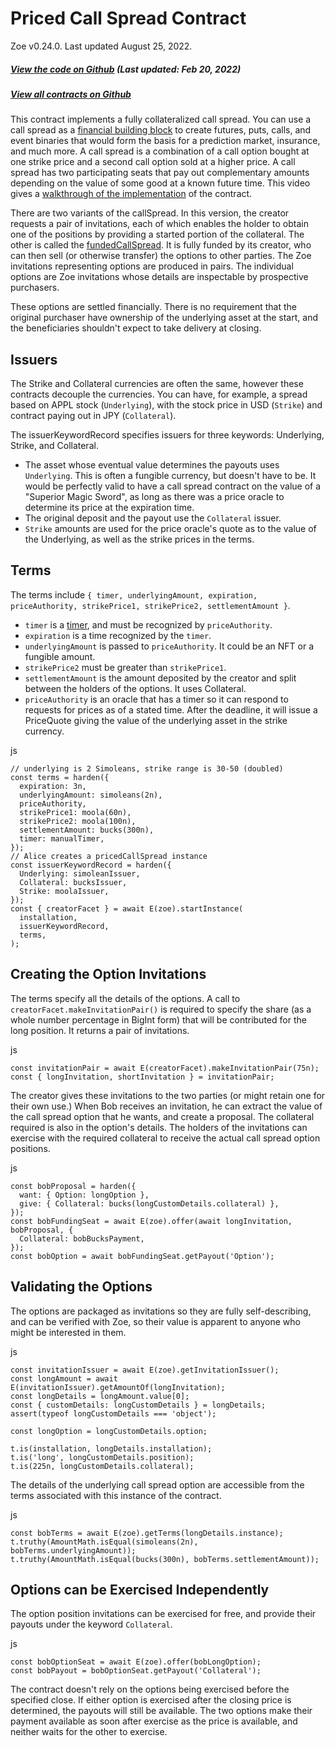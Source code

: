 

Priced Call Spread Contract [​](#priced-call-spread-contract)
=============================================================

 Zoe v0.24.0. Last updated August 25, 2022. 
##### [View the code on Github](https://github.com/Agoric/agoric-sdk/blob/4e0aece631d8310c7ab8ef3f46fad8981f64d208/packages/zoe/src/contracts/callSpread/pricedCallSpread.js) (Last updated: Feb 20, 2022) [​](#view-the-code-on-github-last-updated-feb-20-2022)

##### [View all contracts on Github](https://github.com/Agoric/agoric-sdk/tree/master/packages/zoe/src/contracts) [​](#view-all-contracts-on-github)

This contract implements a fully collateralized call spread. You can use a call spread as a [financial building block](https://youtu.be/m5Pf2d1tHCs) to create futures, puts, calls, and event binaries that would form the basis for a prediction market, insurance, and much more. A call spread is a combination of a call option bought at one strike price and a second call option sold at a higher price. A call spread has two participating seats that pay out complementary amounts depending on the value of some good at a known future time. This video gives a [walkthrough of the implementation](https://youtu.be/m5Pf2d1tHCs?t=3566) of the contract.

There are two variants of the callSpread. In this version, the creator requests a pair of invitations, each of which enables the holder to obtain one of the positions by providing a started portion of the collateral. The other is called the [fundedCallSpread](./fundedCallSpread.html). It is fully funded by its creator, who can then sell (or otherwise transfer) the options to other parties. The Zoe invitations representing options are produced in pairs. The individual options are Zoe invitations whose details are inspectable by prospective purchasers.

These options are settled financially. There is no requirement that the original purchaser have ownership of the underlying asset at the start, and the beneficiaries shouldn't expect to take delivery at closing.

Issuers [​](#issuers)
---------------------

The Strike and Collateral currencies are often the same, however these contracts decouple the currencies. You can have, for example, a spread based on APPL stock (`Underlying`), with the stock price in USD (`Strike`) and contract paying out in JPY (`Collateral`).

The issuerKeywordRecord specifies issuers for three keywords: Underlying, Strike, and Collateral.

* The asset whose eventual value determines the payouts uses `Underlying`. This is often a fungible currency, but doesn't have to be. It would be perfectly valid to have a call spread contract on the value of a "Superior Magic Sword", as long as there was a price oracle to determine its price at the expiration time.
* The original deposit and the payout use the `Collateral` issuer.
* `Strike` amounts are used for the price oracle's quote as to the value of the Underlying, as well as the strike prices in the terms.

Terms [​](#terms)
-----------------

The terms include `{ timer, underlyingAmount, expiration, priceAuthority, strikePrice1, strikePrice2, settlementAmount }`.

* `timer` is a [timer](/reference/repl/timerServices.html), and must be recognized by `priceAuthority`.
* `expiration` is a time recognized by the `timer`.
* `underlyingAmount` is passed to `priceAuthority`. It could be an NFT or a fungible amount.
* `strikePrice2` must be greater than `strikePrice1`.
* `settlementAmount` is the amount deposited by the creator and split between the holders of the options. It uses Collateral.
* `priceAuthority` is an oracle that has a timer so it can respond to requests for prices as of a stated time. After the deadline, it will issue a PriceQuote giving the value of the underlying asset in the strike currency.

js
```
// underlying is 2 Simoleans, strike range is 30-50 (doubled)
const terms = harden({
  expiration: 3n,
  underlyingAmount: simoleans(2n),
  priceAuthority,
  strikePrice1: moola(60n),
  strikePrice2: moola(100n),
  settlementAmount: bucks(300n),
  timer: manualTimer,
});
// Alice creates a pricedCallSpread instance
const issuerKeywordRecord = harden({
  Underlying: simoleanIssuer,
  Collateral: bucksIssuer,
  Strike: moolaIssuer,
});
const { creatorFacet } = await E(zoe).startInstance(
  installation,
  issuerKeywordRecord,
  terms,
);
```

Creating the Option Invitations [​](#creating-the-option-invitations)
---------------------------------------------------------------------

The terms specify all the details of the options. A call to `creatorFacet.makeInvitationPair()` is required to specify the share (as a whole number percentage in BigInt form) that will be contributed for the long position. It returns a pair of invitations.

js
```
const invitationPair = await E(creatorFacet).makeInvitationPair(75n);
const { longInvitation, shortInvitation } = invitationPair;
```

The creator gives these invitations to the two parties (or might retain one for their own use.) When Bob receives an invitation, he can extract the value of the call spread option that he wants, and create a proposal. The collateral required is also in the option's details. The holders of the invitations can exercise with the required collateral to receive the actual call spread option positions.

js
```
const bobProposal = harden({
  want: { Option: longOption },
  give: { Collateral: bucks(longCustomDetails.collateral) },
});
const bobFundingSeat = await E(zoe).offer(await longInvitation, bobProposal, {
  Collateral: bobBucksPayment,
});
const bobOption = await bobFundingSeat.getPayout('Option');
```

Validating the Options [​](#validating-the-options)
---------------------------------------------------

The options are packaged as invitations so they are fully self-describing, and can be verified with Zoe, so their value is apparent to anyone who might be interested in them.

js
```
const invitationIssuer = await E(zoe).getInvitationIssuer();
const longAmount = await E(invitationIssuer).getAmountOf(longInvitation);
const longDetails = longAmount.value[0];
const { customDetails: longCustomDetails } = longDetails;
assert(typeof longCustomDetails === 'object');

const longOption = longCustomDetails.option;

t.is(installation, longDetails.installation);
t.is('long', longCustomDetails.position);
t.is(225n, longCustomDetails.collateral);
```

The details of the underlying call spread option are accessible from the terms associated with this instance of the contract.

js
```
const bobTerms = await E(zoe).getTerms(longDetails.instance);
t.truthy(AmountMath.isEqual(simoleans(2n), bobTerms.underlyingAmount));
t.truthy(AmountMath.isEqual(bucks(300n), bobTerms.settlementAmount));
```

Options can be Exercised Independently [​](#options-can-be-exercised-independently)
-----------------------------------------------------------------------------------

The option position invitations can be exercised for free, and provide their payouts under the keyword `Collateral`.

js
```
const bobOptionSeat = await E(zoe).offer(bobLongOption);
const bobPayout = bobOptionSeat.getPayout('Collateral');
```

The contract doesn't rely on the options being exercised before the specified close. If either option is exercised after the closing price is determined, the payouts will still be available. The two options make their payment available as soon after exercise as the price is available, and neither waits for the other to exercise.

